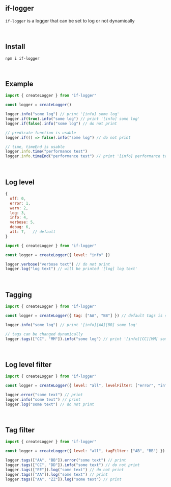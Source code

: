 ## if-logger

`if-logger` is a logger that can be set to log or not dynamically

<br>

## Install

```
npm i if-logger
```

<br>

## Example

```javascript
import { createLogger } from "if-logger"

const logger = createLogger()

logger.info("some log") // print '[info] some log'
logger.if(true).info("some log") // print '[info] some log'
logger.if(false).info("some log") // do not print

// predicate function is usable
logger.if(() => false).info("some log") // do not print

// time, timeEnd is usable
logger.info.time("performance test")
logger.info.timeEnd("performance test") // print '[info] performance test 12.13423ms'
```

<br>

## Log level

```javascript
{
  off: 0,
  error: 1,
  warn: 2,
  log: 3,
  info: 4,
  verbose: 5,
  debug: 6,
  all: 7,   // default
}
```

```javascript
import { createLogger } from "if-logger"

const logger = createLogger({ level: "info" })

logger.verbose("verbose text") // do not print
logger.log("log text") // will be printed '[log] log text'
```

<br>

## Tagging

```javascript
import { createLogger } from "if-logger"

const logger = createLogger({ tag: ["AA", "BB"] }) // default tags is set

logger.info("some log") // print '[info][AA][BB] some log'

// tags can be changed dynamically
logger.tags(["CC", "MM"]).info("some log") // print '[info][CC][MM] some log'
```

<br>

## Log level filter

```javascript
import { createLogger } from "if-logger"

const logger = createLogger({ level: "all", levelFilter: ["error", "info"] })

logger.error("some text") // print
logger.info("some text") // print
logger.log("some text") // do not print
```

<br>

## Tag filter

```javascript
import { createLogger } from "if-logger"

const logger = createLogger({ level: "all", tagFilter: ["AB", "BB"] })

logger.tags(["AA", "BB"]).error("some text") // print
logger.tags(["CC", "DD"]).info("some text") // do not print
logger.tags(["EE"]).log("some text") // do not print
logger.tags(["AA"]).log("some text") // print
logger.tags(["AA", "ZZ"]).log("some text") // print
```
